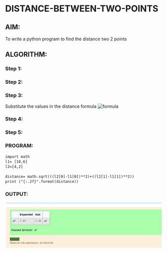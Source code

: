 # DISTANCE-BETWEEN-TWO-POINTS

## AIM:
To write a python program to find the distance two 2 points
## ALGORITHM:
### Step 1: 
### Step 2: 
### Step 3: 
Substitute the values in the distance formula  ![formula](/formula.jpg)
### Step 4: 
### Step 5: 
### PROGRAM:
```
import math
l1= [10,6]
l2=[4,2]

distance= math.sqrt(((l2[0]-l1[0])**2)+((l2[1]-l1[1])**2))
print ("{:.2f}".format(distance))
```
  


### OUTPUT:
![MODEL](/OP.png)


